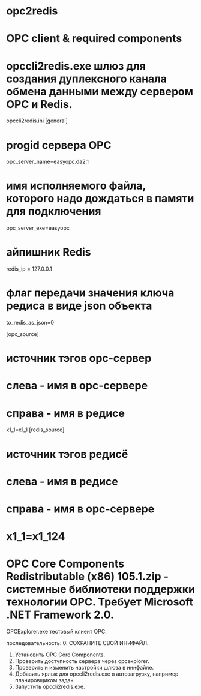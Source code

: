 # opc2redis
OPC client &amp; required components
=============
opccli2redis.exe шлюз для создания дуплексного канала обмена данными между сервером ОРС и Redis.
============
opccli2redis.ini
[general]
# progid сервера ОРС
opc_server_name=easyopc.da2.1
# имя исполняемого файла, которого надо дождаться в памяти для подключения
opc_server_exe=easyopc
# айпишник Redis
redis_ip = 127.0.0.1
# флаг передачи значения ключа редиса в виде json объекта
to_redis_as_json=0

[opc_source]
# источник тэгов орс-сервер
# слева - имя в орс-сервере
# справа - имя в редисе
x1_1=x1_1
[redis_source]
# источник тэгов редисё
# слева - имя в редисе
# справа - имя в орс-сервере
x1_1=x1_124
=============
OPC Core Components Redistributable (x86) 105.1.zip - системные библиотеки поддержки технологии ОРС. Требует Microsoft .NET Framework 2.0.
==============
OPCExplorer.exe тестовый клиент ОРС.

последовательность:
0. СОХРАНИТЕ СВОЙ ИНИФАЙЛ.
1. Установить OPC Core Components. 
2. Проверить доступность сервера через opcexplorer.
3. Проверить и изменить настройки шлюза в инифайле.
4. Добавить ярлык для opccli2redis.exe в автозагрузку, например планировщиком задач.
5. Запустить opccli2redis.exe.